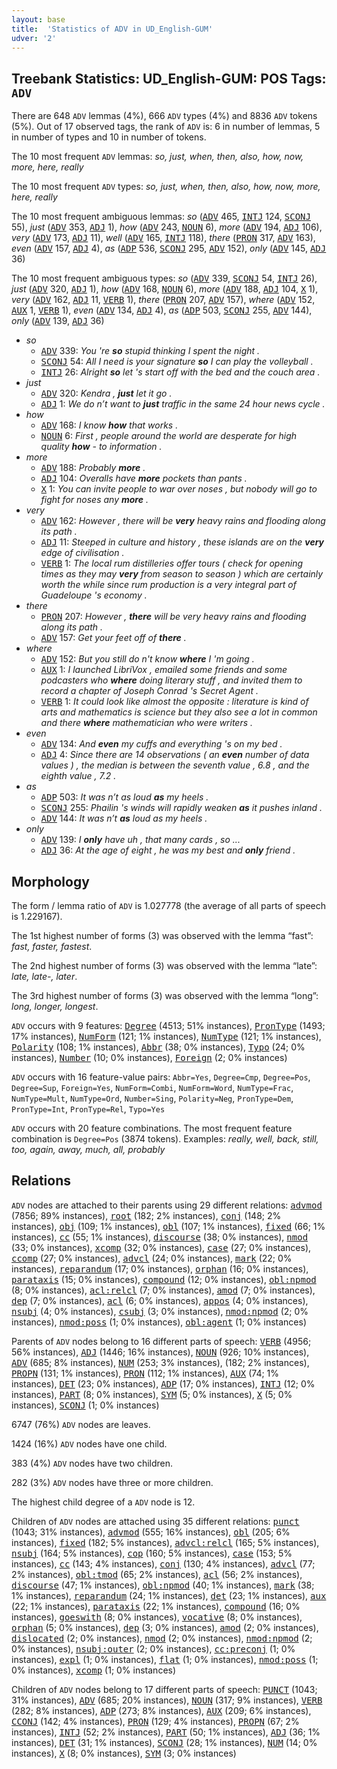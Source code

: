 ```yaml
---
layout: base
title:  'Statistics of ADV in UD_English-GUM'
udver: '2'
---
```


## Treebank Statistics: UD_English-GUM: POS Tags: `ADV`

There are 648 `ADV` lemmas (4%), 666 `ADV` types (4%) and 8836 `ADV` tokens (5%).
Out of 17 observed tags, the rank of `ADV` is: 6 in number of lemmas, 5 in number of types and 10 in number of tokens.

The 10 most frequent `ADV` lemmas: <em>so, just, when, then, also, how, now, more, here, really</em>

The 10 most frequent `ADV` types:  <em>so, just, when, then, also, how, now, more, here, really</em>

The 10 most frequent ambiguous lemmas: <em>so</em> (<tt><a href="en_gum-pos-ADV.html">ADV</a></tt> 465, <tt><a href="en_gum-pos-INTJ.html">INTJ</a></tt> 124, <tt><a href="en_gum-pos-SCONJ.html">SCONJ</a></tt> 55), <em>just</em> (<tt><a href="en_gum-pos-ADV.html">ADV</a></tt> 353, <tt><a href="en_gum-pos-ADJ.html">ADJ</a></tt> 1), <em>how</em> (<tt><a href="en_gum-pos-ADV.html">ADV</a></tt> 243, <tt><a href="en_gum-pos-NOUN.html">NOUN</a></tt> 6), <em>more</em> (<tt><a href="en_gum-pos-ADV.html">ADV</a></tt> 194, <tt><a href="en_gum-pos-ADJ.html">ADJ</a></tt> 106), <em>very</em> (<tt><a href="en_gum-pos-ADV.html">ADV</a></tt> 173, <tt><a href="en_gum-pos-ADJ.html">ADJ</a></tt> 11), <em>well</em> (<tt><a href="en_gum-pos-ADV.html">ADV</a></tt> 165, <tt><a href="en_gum-pos-INTJ.html">INTJ</a></tt> 118), <em>there</em> (<tt><a href="en_gum-pos-PRON.html">PRON</a></tt> 317, <tt><a href="en_gum-pos-ADV.html">ADV</a></tt> 163), <em>even</em> (<tt><a href="en_gum-pos-ADV.html">ADV</a></tt> 157, <tt><a href="en_gum-pos-ADJ.html">ADJ</a></tt> 4), <em>as</em> (<tt><a href="en_gum-pos-ADP.html">ADP</a></tt> 536, <tt><a href="en_gum-pos-SCONJ.html">SCONJ</a></tt> 295, <tt><a href="en_gum-pos-ADV.html">ADV</a></tt> 152), <em>only</em> (<tt><a href="en_gum-pos-ADV.html">ADV</a></tt> 145, <tt><a href="en_gum-pos-ADJ.html">ADJ</a></tt> 36)

The 10 most frequent ambiguous types:  <em>so</em> (<tt><a href="en_gum-pos-ADV.html">ADV</a></tt> 339, <tt><a href="en_gum-pos-SCONJ.html">SCONJ</a></tt> 54, <tt><a href="en_gum-pos-INTJ.html">INTJ</a></tt> 26), <em>just</em> (<tt><a href="en_gum-pos-ADV.html">ADV</a></tt> 320, <tt><a href="en_gum-pos-ADJ.html">ADJ</a></tt> 1), <em>how</em> (<tt><a href="en_gum-pos-ADV.html">ADV</a></tt> 168, <tt><a href="en_gum-pos-NOUN.html">NOUN</a></tt> 6), <em>more</em> (<tt><a href="en_gum-pos-ADV.html">ADV</a></tt> 188, <tt><a href="en_gum-pos-ADJ.html">ADJ</a></tt> 104, <tt><a href="en_gum-pos-X.html">X</a></tt> 1), <em>very</em> (<tt><a href="en_gum-pos-ADV.html">ADV</a></tt> 162, <tt><a href="en_gum-pos-ADJ.html">ADJ</a></tt> 11, <tt><a href="en_gum-pos-VERB.html">VERB</a></tt> 1), <em>there</em> (<tt><a href="en_gum-pos-PRON.html">PRON</a></tt> 207, <tt><a href="en_gum-pos-ADV.html">ADV</a></tt> 157), <em>where</em> (<tt><a href="en_gum-pos-ADV.html">ADV</a></tt> 152, <tt><a href="en_gum-pos-AUX.html">AUX</a></tt> 1, <tt><a href="en_gum-pos-VERB.html">VERB</a></tt> 1), <em>even</em> (<tt><a href="en_gum-pos-ADV.html">ADV</a></tt> 134, <tt><a href="en_gum-pos-ADJ.html">ADJ</a></tt> 4), <em>as</em> (<tt><a href="en_gum-pos-ADP.html">ADP</a></tt> 503, <tt><a href="en_gum-pos-SCONJ.html">SCONJ</a></tt> 255, <tt><a href="en_gum-pos-ADV.html">ADV</a></tt> 144), <em>only</em> (<tt><a href="en_gum-pos-ADV.html">ADV</a></tt> 139, <tt><a href="en_gum-pos-ADJ.html">ADJ</a></tt> 36)


* <em>so</em>
  * <tt><a href="en_gum-pos-ADV.html">ADV</a></tt> 339: <em>You 're <b>so</b> stupid thinking I spent the night .</em>
  * <tt><a href="en_gum-pos-SCONJ.html">SCONJ</a></tt> 54: <em>All I need is your signature <b>so</b> I can play the volleyball .</em>
  * <tt><a href="en_gum-pos-INTJ.html">INTJ</a></tt> 26: <em>Alright <b>so</b> let 's start off with the bed and the couch area .</em>
* <em>just</em>
  * <tt><a href="en_gum-pos-ADV.html">ADV</a></tt> 320: <em>Kendra , <b>just</b> let it go .</em>
  * <tt><a href="en_gum-pos-ADJ.html">ADJ</a></tt> 1: <em>We do n’t want to <b>just</b> traffic in the same 24 hour news cycle .</em>
* <em>how</em>
  * <tt><a href="en_gum-pos-ADV.html">ADV</a></tt> 168: <em>I know <b>how</b> that works .</em>
  * <tt><a href="en_gum-pos-NOUN.html">NOUN</a></tt> 6: <em>First , people around the world are desperate for high quality <b>how</b> - to information .</em>
* <em>more</em>
  * <tt><a href="en_gum-pos-ADV.html">ADV</a></tt> 188: <em>Probably <b>more</b> .</em>
  * <tt><a href="en_gum-pos-ADJ.html">ADJ</a></tt> 104: <em>Overalls have <b>more</b> pockets than pants .</em>
  * <tt><a href="en_gum-pos-X.html">X</a></tt> 1: <em>You can invite people to war over noses , but nobody will go to fight for noses any <b>more</b> .</em>
* <em>very</em>
  * <tt><a href="en_gum-pos-ADV.html">ADV</a></tt> 162: <em>However , there will be <b>very</b> heavy rains and flooding along its path .</em>
  * <tt><a href="en_gum-pos-ADJ.html">ADJ</a></tt> 11: <em>Steeped in culture and history , these islands are on the <b>very</b> edge of civilisation .</em>
  * <tt><a href="en_gum-pos-VERB.html">VERB</a></tt> 1: <em>The local rum distilleries offer tours ( check for opening times as they may <b>very</b> from season to season ) which are certainly worth the while since rum production is a very integral part of Guadeloupe 's economy .</em>
* <em>there</em>
  * <tt><a href="en_gum-pos-PRON.html">PRON</a></tt> 207: <em>However , <b>there</b> will be very heavy rains and flooding along its path .</em>
  * <tt><a href="en_gum-pos-ADV.html">ADV</a></tt> 157: <em>Get your feet off of <b>there</b> .</em>
* <em>where</em>
  * <tt><a href="en_gum-pos-ADV.html">ADV</a></tt> 152: <em>But you still do n't know <b>where</b> I 'm going .</em>
  * <tt><a href="en_gum-pos-AUX.html">AUX</a></tt> 1: <em>I launched LibriVox , emailed some friends and some podcasters who <b>where</b> doing literary stuff , and invited them to record a chapter of Joseph Conrad 's Secret Agent .</em>
  * <tt><a href="en_gum-pos-VERB.html">VERB</a></tt> 1: <em>It could look like almost the opposite : literature is kind of arts and mathematics is science but they also see a lot in common and there <b>where</b> mathematician who were writers .</em>
* <em>even</em>
  * <tt><a href="en_gum-pos-ADV.html">ADV</a></tt> 134: <em>And <b>even</b> my cuffs and everything 's on my bed .</em>
  * <tt><a href="en_gum-pos-ADJ.html">ADJ</a></tt> 4: <em>Since there are 14 observations ( an <b>even</b> number of data values ) , the median is between the seventh value , 6.8 , and the eighth value , 7.2 .</em>
* <em>as</em>
  * <tt><a href="en_gum-pos-ADP.html">ADP</a></tt> 503: <em>It was n’t as loud <b>as</b> my heels .</em>
  * <tt><a href="en_gum-pos-SCONJ.html">SCONJ</a></tt> 255: <em>Phailin 's winds will rapidly weaken <b>as</b> it pushes inland .</em>
  * <tt><a href="en_gum-pos-ADV.html">ADV</a></tt> 144: <em>It was n’t <b>as</b> loud as my heels .</em>
* <em>only</em>
  * <tt><a href="en_gum-pos-ADV.html">ADV</a></tt> 139: <em>I <b>only</b> have uh , that many cards , so ...</em>
  * <tt><a href="en_gum-pos-ADJ.html">ADJ</a></tt> 36: <em>At the age of eight , he was my best and <b>only</b> friend .</em>

## Morphology

The form / lemma ratio of `ADV` is 1.027778 (the average of all parts of speech is 1.229167).

The 1st highest number of forms (3) was observed with the lemma “fast”: <em>fast, faster, fastest</em>.

The 2nd highest number of forms (3) was observed with the lemma “late”: <em>late, late-, later</em>.

The 3rd highest number of forms (3) was observed with the lemma “long”: <em>long, longer, longest</em>.

`ADV` occurs with 9 features: <tt><a href="en_gum-feat-Degree.html">Degree</a></tt> (4513; 51% instances), <tt><a href="en_gum-feat-PronType.html">PronType</a></tt> (1493; 17% instances), <tt><a href="en_gum-feat-NumForm.html">NumForm</a></tt> (121; 1% instances), <tt><a href="en_gum-feat-NumType.html">NumType</a></tt> (121; 1% instances), <tt><a href="en_gum-feat-Polarity.html">Polarity</a></tt> (108; 1% instances), <tt><a href="en_gum-feat-Abbr.html">Abbr</a></tt> (38; 0% instances), <tt><a href="en_gum-feat-Typo.html">Typo</a></tt> (24; 0% instances), <tt><a href="en_gum-feat-Number.html">Number</a></tt> (10; 0% instances), <tt><a href="en_gum-feat-Foreign.html">Foreign</a></tt> (2; 0% instances)

`ADV` occurs with 16 feature-value pairs: `Abbr=Yes`, `Degree=Cmp`, `Degree=Pos`, `Degree=Sup`, `Foreign=Yes`, `NumForm=Combi`, `NumForm=Word`, `NumType=Frac`, `NumType=Mult`, `NumType=Ord`, `Number=Sing`, `Polarity=Neg`, `PronType=Dem`, `PronType=Int`, `PronType=Rel`, `Typo=Yes`

`ADV` occurs with 20 feature combinations.
The most frequent feature combination is `Degree=Pos` (3874 tokens).
Examples: <em>really, well, back, still, too, again, away, much, all, probably</em>


## Relations

`ADV` nodes are attached to their parents using 29 different relations: <tt><a href="en_gum-dep-advmod.html">advmod</a></tt> (7856; 89% instances), <tt><a href="en_gum-dep-root.html">root</a></tt> (182; 2% instances), <tt><a href="en_gum-dep-conj.html">conj</a></tt> (148; 2% instances), <tt><a href="en_gum-dep-obj.html">obj</a></tt> (109; 1% instances), <tt><a href="en_gum-dep-obl.html">obl</a></tt> (107; 1% instances), <tt><a href="en_gum-dep-fixed.html">fixed</a></tt> (66; 1% instances), <tt><a href="en_gum-dep-cc.html">cc</a></tt> (55; 1% instances), <tt><a href="en_gum-dep-discourse.html">discourse</a></tt> (38; 0% instances), <tt><a href="en_gum-dep-nmod.html">nmod</a></tt> (33; 0% instances), <tt><a href="en_gum-dep-xcomp.html">xcomp</a></tt> (32; 0% instances), <tt><a href="en_gum-dep-case.html">case</a></tt> (27; 0% instances), <tt><a href="en_gum-dep-ccomp.html">ccomp</a></tt> (27; 0% instances), <tt><a href="en_gum-dep-advcl.html">advcl</a></tt> (24; 0% instances), <tt><a href="en_gum-dep-mark.html">mark</a></tt> (22; 0% instances), <tt><a href="en_gum-dep-reparandum.html">reparandum</a></tt> (17; 0% instances), <tt><a href="en_gum-dep-orphan.html">orphan</a></tt> (16; 0% instances), <tt><a href="en_gum-dep-parataxis.html">parataxis</a></tt> (15; 0% instances), <tt><a href="en_gum-dep-compound.html">compound</a></tt> (12; 0% instances), <tt><a href="en_gum-dep-obl-npmod.html">obl:npmod</a></tt> (8; 0% instances), <tt><a href="en_gum-dep-acl-relcl.html">acl:relcl</a></tt> (7; 0% instances), <tt><a href="en_gum-dep-amod.html">amod</a></tt> (7; 0% instances), <tt><a href="en_gum-dep-dep.html">dep</a></tt> (7; 0% instances), <tt><a href="en_gum-dep-acl.html">acl</a></tt> (6; 0% instances), <tt><a href="en_gum-dep-appos.html">appos</a></tt> (4; 0% instances), <tt><a href="en_gum-dep-nsubj.html">nsubj</a></tt> (4; 0% instances), <tt><a href="en_gum-dep-csubj.html">csubj</a></tt> (3; 0% instances), <tt><a href="en_gum-dep-nmod-npmod.html">nmod:npmod</a></tt> (2; 0% instances), <tt><a href="en_gum-dep-nmod-poss.html">nmod:poss</a></tt> (1; 0% instances), <tt><a href="en_gum-dep-obl-agent.html">obl:agent</a></tt> (1; 0% instances)

Parents of `ADV` nodes belong to 16 different parts of speech: <tt><a href="en_gum-pos-VERB.html">VERB</a></tt> (4956; 56% instances), <tt><a href="en_gum-pos-ADJ.html">ADJ</a></tt> (1446; 16% instances), <tt><a href="en_gum-pos-NOUN.html">NOUN</a></tt> (926; 10% instances), <tt><a href="en_gum-pos-ADV.html">ADV</a></tt> (685; 8% instances), <tt><a href="en_gum-pos-NUM.html">NUM</a></tt> (253; 3% instances),  (182; 2% instances), <tt><a href="en_gum-pos-PROPN.html">PROPN</a></tt> (131; 1% instances), <tt><a href="en_gum-pos-PRON.html">PRON</a></tt> (112; 1% instances), <tt><a href="en_gum-pos-AUX.html">AUX</a></tt> (74; 1% instances), <tt><a href="en_gum-pos-DET.html">DET</a></tt> (23; 0% instances), <tt><a href="en_gum-pos-ADP.html">ADP</a></tt> (17; 0% instances), <tt><a href="en_gum-pos-INTJ.html">INTJ</a></tt> (12; 0% instances), <tt><a href="en_gum-pos-PART.html">PART</a></tt> (8; 0% instances), <tt><a href="en_gum-pos-SYM.html">SYM</a></tt> (5; 0% instances), <tt><a href="en_gum-pos-X.html">X</a></tt> (5; 0% instances), <tt><a href="en_gum-pos-SCONJ.html">SCONJ</a></tt> (1; 0% instances)

6747 (76%) `ADV` nodes are leaves.

1424 (16%) `ADV` nodes have one child.

383 (4%) `ADV` nodes have two children.

282 (3%) `ADV` nodes have three or more children.

The highest child degree of a `ADV` node is 12.

Children of `ADV` nodes are attached using 35 different relations: <tt><a href="en_gum-dep-punct.html">punct</a></tt> (1043; 31% instances), <tt><a href="en_gum-dep-advmod.html">advmod</a></tt> (555; 16% instances), <tt><a href="en_gum-dep-obl.html">obl</a></tt> (205; 6% instances), <tt><a href="en_gum-dep-fixed.html">fixed</a></tt> (182; 5% instances), <tt><a href="en_gum-dep-advcl-relcl.html">advcl:relcl</a></tt> (165; 5% instances), <tt><a href="en_gum-dep-nsubj.html">nsubj</a></tt> (164; 5% instances), <tt><a href="en_gum-dep-cop.html">cop</a></tt> (160; 5% instances), <tt><a href="en_gum-dep-case.html">case</a></tt> (153; 5% instances), <tt><a href="en_gum-dep-cc.html">cc</a></tt> (143; 4% instances), <tt><a href="en_gum-dep-conj.html">conj</a></tt> (130; 4% instances), <tt><a href="en_gum-dep-advcl.html">advcl</a></tt> (77; 2% instances), <tt><a href="en_gum-dep-obl-tmod.html">obl:tmod</a></tt> (65; 2% instances), <tt><a href="en_gum-dep-acl.html">acl</a></tt> (56; 2% instances), <tt><a href="en_gum-dep-discourse.html">discourse</a></tt> (47; 1% instances), <tt><a href="en_gum-dep-obl-npmod.html">obl:npmod</a></tt> (40; 1% instances), <tt><a href="en_gum-dep-mark.html">mark</a></tt> (38; 1% instances), <tt><a href="en_gum-dep-reparandum.html">reparandum</a></tt> (24; 1% instances), <tt><a href="en_gum-dep-det.html">det</a></tt> (23; 1% instances), <tt><a href="en_gum-dep-aux.html">aux</a></tt> (22; 1% instances), <tt><a href="en_gum-dep-parataxis.html">parataxis</a></tt> (22; 1% instances), <tt><a href="en_gum-dep-compound.html">compound</a></tt> (16; 0% instances), <tt><a href="en_gum-dep-goeswith.html">goeswith</a></tt> (8; 0% instances), <tt><a href="en_gum-dep-vocative.html">vocative</a></tt> (8; 0% instances), <tt><a href="en_gum-dep-orphan.html">orphan</a></tt> (5; 0% instances), <tt><a href="en_gum-dep-dep.html">dep</a></tt> (3; 0% instances), <tt><a href="en_gum-dep-amod.html">amod</a></tt> (2; 0% instances), <tt><a href="en_gum-dep-dislocated.html">dislocated</a></tt> (2; 0% instances), <tt><a href="en_gum-dep-nmod.html">nmod</a></tt> (2; 0% instances), <tt><a href="en_gum-dep-nmod-npmod.html">nmod:npmod</a></tt> (2; 0% instances), <tt><a href="en_gum-dep-nsubj-outer.html">nsubj:outer</a></tt> (2; 0% instances), <tt><a href="en_gum-dep-cc-preconj.html">cc:preconj</a></tt> (1; 0% instances), <tt><a href="en_gum-dep-expl.html">expl</a></tt> (1; 0% instances), <tt><a href="en_gum-dep-flat.html">flat</a></tt> (1; 0% instances), <tt><a href="en_gum-dep-nmod-poss.html">nmod:poss</a></tt> (1; 0% instances), <tt><a href="en_gum-dep-xcomp.html">xcomp</a></tt> (1; 0% instances)

Children of `ADV` nodes belong to 17 different parts of speech: <tt><a href="en_gum-pos-PUNCT.html">PUNCT</a></tt> (1043; 31% instances), <tt><a href="en_gum-pos-ADV.html">ADV</a></tt> (685; 20% instances), <tt><a href="en_gum-pos-NOUN.html">NOUN</a></tt> (317; 9% instances), <tt><a href="en_gum-pos-VERB.html">VERB</a></tt> (282; 8% instances), <tt><a href="en_gum-pos-ADP.html">ADP</a></tt> (273; 8% instances), <tt><a href="en_gum-pos-AUX.html">AUX</a></tt> (209; 6% instances), <tt><a href="en_gum-pos-CCONJ.html">CCONJ</a></tt> (142; 4% instances), <tt><a href="en_gum-pos-PRON.html">PRON</a></tt> (129; 4% instances), <tt><a href="en_gum-pos-PROPN.html">PROPN</a></tt> (67; 2% instances), <tt><a href="en_gum-pos-INTJ.html">INTJ</a></tt> (52; 2% instances), <tt><a href="en_gum-pos-PART.html">PART</a></tt> (50; 1% instances), <tt><a href="en_gum-pos-ADJ.html">ADJ</a></tt> (36; 1% instances), <tt><a href="en_gum-pos-DET.html">DET</a></tt> (31; 1% instances), <tt><a href="en_gum-pos-SCONJ.html">SCONJ</a></tt> (28; 1% instances), <tt><a href="en_gum-pos-NUM.html">NUM</a></tt> (14; 0% instances), <tt><a href="en_gum-pos-X.html">X</a></tt> (8; 0% instances), <tt><a href="en_gum-pos-SYM.html">SYM</a></tt> (3; 0% instances)

